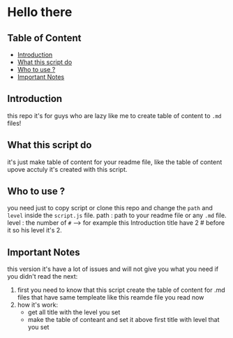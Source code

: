 # Hello there


## Table of Content
- [Introduction](#introduction) 
- [What this script do](#what-this-script-do) 
- [Who to use ?](#who-to-use-?) 
- [Important Notes](#important-notes) 
 
## Introduction

this repo it's for guys who are lazy like me to create table of content to `.md` files!

## What this script do

it's just make table of content for your readme file, like the table of content upove acctuly it's created with this script.

## Who to use ?

you need just to copy script or clone this repo and change the `path` and `level` inside the `script.js` file.
path : path to your readme file or any `.md` file.
level : the number of `#` --> for example this Introduction title have 2 # before it so his level it's 2.

## Important Notes

this version it's have a lot of issues and will not give you what you need if you didn't read the next:

1. first you need to know that this script create the table of content for .md files that have same templeate like this reamde file you read now
2. how it's work:
   - get all title with the level you set
   - make the table of conteant and set it above first title with level that you set
